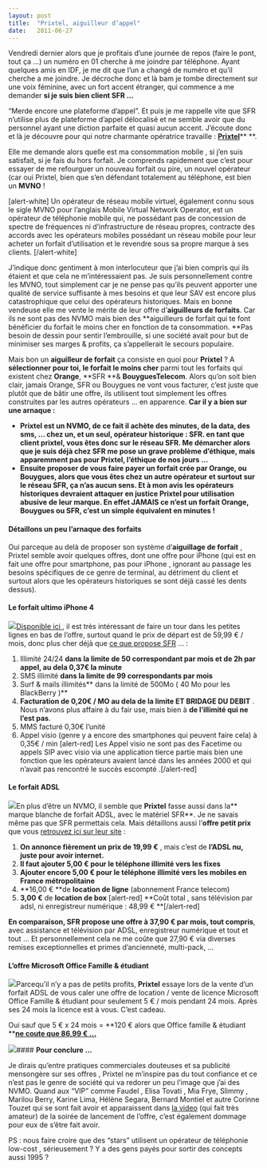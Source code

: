 ```yaml
---
layout:	post
title:	"Prixtel, aiguilleur d’appel"
date:	2011-06-27
---
```


  Vendredi dernier alors que je profitais d’une journée de repos (faire le pont, tout ça …) un numéro en 01 cherche à me joindre par téléphone. Ayant quelques amis en IDF, je me dit que l’un a changé de numéro et qu’il cherche a me joindre. Je décroche donc et là bam je tombe directement sur une voix féminine, avec un fort accent étranger, qui commence a me demander **si je suis bien client SFR …**

“Merde encore une plateforme d’appel”. Et puis je me rappelle vite que SFR n’utilise plus de plateforme d’appel délocalisé et ne semble avoir que du personnel ayant une diction parfaite et quasi aucun accent. J’écoute donc et là je découvre pour qui notre charmante opératrice travaille : [**Prixtel**](http://www.prixtel.com/ "Prixtel, les forfait plus cher que SFR & Orange")** **.

Elle me demande alors quelle est ma consommation mobile , si j’en suis satisfait, si je fais du hors forfait. Je comprends rapidement que c’est pour essayer de me refourguer un nouveau forfait ou pire, un nouvel opérateur (car oui Prixtel, bien que s’en défendant totalement au téléphone, est bien un **MVNO** !

[alert-white] Un opérateur de réseau mobile virtuel, également connu sous le sigle MVNO pour l’anglais Mobile Virtual Network Operator, est un opérateur de téléphonie mobile qui, ne possédant pas de concession de spectre de fréquences ni d’infrastructure de réseau propres, contracte des accords avec les opérateurs mobiles possédant un réseau mobile pour leur acheter un forfait d’utilisation et le revendre sous sa propre marque à ses clients. [/alert-white]

J’indique donc gentiment à mon interlocuteur que j’ai bien compris qui ils étaient et que cela ne m’intéressaient pas. Je suis personnellement contre les MVNO, tout simplement car je ne pense pas qu’ils peuvent apporter une qualité de service suffisante à mes besoins et que leur SAV est encore plus catastrophique que celui des opérateurs historiques. Mais en bonne vendeuse elle me vente le mérite de leur offre d’**aiguilleurs de forfaits**. Car ils ne sont pas des NVMO mais bien des **aiguilleurs de forfait qui te font bénéficier du forfait le moins cher en fonction de ta consommation. **Pas besoin de dessin pour sentir l’embrouille, si une société avait pour but de minimiser ses marges & profits, ça s’appellerait le secours populaire.

Mais bon un **aiguilleur de forfait** ça consiste en quoi pour **Prixtel** ? A **sélectionner pour toi, le forfait le moins cher** parmi tout les forfaits qui existent chez **Orange**, **SFR **& **BouyguesTelecom**. Alors qu’on soit bien clair, jamais Orange, SFR ou Bouygues ne vont vous facturer, c’est juste que plutôt que de bâtir une offre, ils utilisent tout simplement les offres construites par les autres opérateurs … en apparence. **Car il y a bien sur une arnaque :**

* **Prixtel est un NVMO, de ce fait il achète des minutes, de la data, des sms, … chez un, et un seul, opérateur historique : SFR. en tant que client prixtel, vous êtes donc sur le réseau SFR. Me démarcher alors que je suis déjà chez SFR me pose un grave problème d’éthique, mais apparemment pas pour Prixtel, l’éthique de nos jours …**
* **Ensuite proposer de vous faire payer un forfait crée par Orange, ou Bouygues, alors que vous êtes chez un autre opérateur et surtout sur le réseau SFR, ça n’as aucun sens. Et à mon avis les opérateurs historiques devraient attaquer en justice Prixtel pour utilisation abusive de leur marque. En effet JAMAIS ce n’est un forfait Orange, Bouygues ou SFR, c’est un simple équivalent en minutes !**
#### **Détaillons un peu l’arnaque des forfaits**

Oui parceque au delà de proposer son système d’**aiguillage de forfait** , Prixtel semble avoir quelques offres, dont une offre pour iPhone (qui est en fait une offre pour smartphone, pas pour iPhone , ignorant au passage les besoins spécifiques de ce genre de terminal, au détriment du client et surtout alors que les opérateurs historiques se sont déjà cassé les dents dessus).

#### **Le forfait ultimo iPhone 4**

![](/img/0*aMt0X_P-7kuLdpn9.png)[Disponible ici ](http://www.prixtel.com/particulier/offre-telephone-mobile/forfait-illimite-ultimo/appels-sms-internet-illimite "Arnaque forfait ultimo iPhone 4"), il est très intéressant de faire un tour dans les petites lignes en bas de l’offre, surtout quand le prix de départ est de 59,99 € / mois, donc plus cher déjà que [ce que propose SFR](http://www.sfr.fr/mobile/offres/toutes-les-offres-sfr?vue=000029 "Offre mobile SFR") … :

1. Illimité 24/24 **dans la limite de 50 correspondant par mois et de 2h par appel, au dela 0,37€ la minute**
2. SMS illimité **dans la limite de 99 correspondants par mois**
3. Surf & mails illimités** dans la limité de 500Mo ( 40 Mo pour les BlackBerry )**
4. **Facturation de 0,20€ / MO au dela de la limite ET BRIDAGE DU DEBIT** . Nous n’avons plus affaire à du fair use, mais bien à **de l’illimité qui ne l’est pas**.
5. MMS facturé 0,30€ l’unité
6. Appel visio (genre y a encore des smartphones qui peuvent faire cela) à 0,35€ / min
[alert-red] Les Appel visio ne sont pas des Facetime ou appels SIP avec visio via une application tierce partie mais bien une fonction que les opérateurs avaient lancé dans les années 2000 et qui n’avait pas rencontré le succès escompté .[/alert-red]

#### Le forfait ADSL

![](/img/0*DP-cPDtu7WTJOhzE.png)En plus d’être un NVMO, il semble que **Prixtel** fasse aussi dans la** marque blanche de forfait ADSL, avec le matériel SFR**. Je ne savais même pas que SFR permettais cela. Mais détaillons aussi l’**offre petit prix** que vous [retrouvez ici sur leur site](http://www.prixtel.com/particulier/offre-Internet-adsl/selection-offre-adsl "Offre ADSL Prixtel à 48,99€ par mois sans TV") :

1. **On annonce fièrement un prix de 19,99 €** , mais c’est de **l’ADSL nu, juste pour avoir internet.**
2. **Il faut ajouter 5,00 € pour le téléphone illimité vers les fixes**
3. **Ajouter encore 5,00 € pour le téléphone illimité vers les mobiles en France métropolitaine**
4. **16,00 € **de **location de ligne** (abonnement France telecom)
5. **3,00 €** de **location de box**
[alert-red] **Coût total , sans télévision par adsl, ni enregistreur numérique : 48,99 € **[/alert-red]

**En comparaison, SFR propose une offre à 37,90 € par mois, tout compris**, avec assistance et télévision par ADSL, enregistreur numérique et tout et tout … Et personnellement cela ne me coûte que 27,90 € via diverses remises exceptionnelles et primes d’ancienneté, multi-pack, …

#### L’offre Microsoft Office Famille & étudiant

![](/img/0*fAf10iQgB44uvaDi.png)Parcequ’il n’y a pas de petits profits, **Prixtel** essaye lors de la vente d’un forfait ADSL de vous caler une offre de location / vente de licence Microsoft Office Famille & étudiant pour seulement 5 € / mois pendant 24 mois. Après ses 24 mois la licence est à vous. C’est cadeau.

Oui sauf que 5 € x 24 mois = **120 € alors que Office famille & étudiant **[**ne coute que 86,99 € …**](http://www.amazon.fr/gp/product/B0037Z8DQI/ref=as_li_ss_tl?ie=UTF8&tag=clasblo-21&linkCode=as2&camp=1642&creative=19458&creativeASIN=B0037Z8DQI)

![](/img/0*wFuiKdzD1qF1m6dh.)#### **Pour conclure …**

Je dirais qu’entre pratiques commerciales douteuses et sa publicité mensongère sur ses offres , Prixtel ne m’inspire pas du tout confiance et ce n’est pas le genre de société qui va redorer un peu l’image que j’ai des NVMO. Quand aux “VIP” comme Faudel , Elisa Tovati , Mia Frye, Slimmy , Marilou Berry, Karine Lima, Hélène Segara, Bernard Montiel et autre Corinne Touzet qui se sont fait avoir et apparaissent dans [la video](http://www.prixtel.com/particulier/prixtel-vip/) (qui fait très amateur) de la soirée de lancement de l’offre, c’est également dommage pour eux de s’être fait avoir.

PS : nous faire croire que des “stars” utilisent un opérateur de téléphonie low-cost , sérieusement ? Y a des gens payés pour sortir des concepts aussi 1995 ?

  